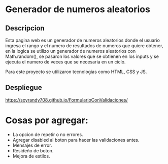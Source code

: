 # Generador de numeros aleatorios

## Descripcion
Esta pagina web es un generador de numeros aleatorios donde el usuario ingresa el rango y el numero de resultados de numeros que quiere obtener, en la logica se utilizo un generador de numeros aleatorios con Math.random(), se pasaron los valores que se obtienen en los inputs y se ejecuta el numero de veces que se necesaria en un ciclo. 

Para este proyecto se utilizaron tecnologias como HTML, CSS y JS.

## Despliegue
https://soyrandy708.github.io/FormularioConValidaciones/

# Cosas por agregar:
- La opcion de repetir o no errores.
- Agregar disabled al boton para hacer las validaciones antes.
- Mensajes de error.
- Resideño de boton.
- Mejora de estilos.
